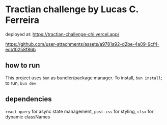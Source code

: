 # Tractian challenge by Lucas C. Ferreira

deployed at: https://tractian-challenge-chi.vercel.app/


https://github.com/user-attachments/assets/a9781a92-d2be-4a09-9cf4-ecb10258f86b


## how to run

This project uses `bun` as bundler/package manager. To install, `bun install`; to run, `bun dev`

## dependencies

`react-query` for async state management, `post-css` for styling, `clsx` for dynamic classNames
